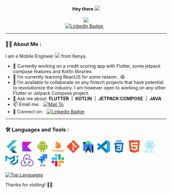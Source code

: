 <div id="header" align="center">
  <h4>
    Hey there <img src="https://media.giphy.com/media/hvRJCLFzcasrR4ia7z/giphy.gif" width="20px"/>
  </h4>
  
  <img src="https://media.giphy.com/media/EOmYN5kVP3W2Lyn6dx/giphy.gif" width="150"/>

  <div id="badges">
    <a href="https://www.linkedin.com/in/john-kabura-42030713b">
      <img src="https://img.shields.io/badge/LinkedIn-blue?style=flat&logo=linkedin&logoColor=white" alt="LinkedIn Badge"/>
    </a>
    &nbsp;
    <img src="https://komarev.com/ghpvc/?username=mainajonny&style=flat&color=green" alt=""/>
  </div>  
</div>

---

### :man_technologist: About Me :

I am a Mobile Engineer <img src="https://media.giphy.com/media/WUlplcMpOCEmTGBtBW/giphy.gif" width="30"> from Kenya.

- 🔭 Currently working on a credit scoring app with Flutter, some jetpack compose features and Kotlin libraries  
- 🌱 I’m currently learning ReactJS for some reason.. 😄
- 👯 I’m available to collaborate on any fintech projects that have potential to revolutionize the industry. I am however open to working on any other Flutter or Jetpack Compose project.
- 💬 Ask me about:  <b>FLUTTER</b>&nbsp;&nbsp;|&nbsp;&nbsp;<b>KOTLIN</b>&nbsp;&nbsp;|&nbsp;&nbsp;<b>JETPACK COMPOSE</b>&nbsp;&nbsp;|&nbsp;&nbsp;<b>JAVA</b>
- 📫 Email me: &nbsp; [![Mail To](https://img.shields.io/badge/johnkabura263@gmail.com-red?style=flat&logo=gmail&logoColor=white)](mailto:johnkabura263@gmail.com)
- 🤝 Connect on: &nbsp; [![Linkedin Badge](https://img.shields.io/badge/-john%20kabura-blue?style=flat&logo=Linkedin&logoColor=white)](https://www.linkedin.com/in/john-kabura-42030713b)

---

### :hammer_and_wrench: Languages and Tools :

<div>
  <img src="https://github.com/devicons/devicon/blob/master/icons/flutter/flutter-original.svg" title="Flutter" alt="Flutter" width="40" height="40"/>&nbsp;
  <img src="https://github.com/devicons/devicon/blob/master/icons/kotlin/kotlin-original.svg" title="Kotlin" alt="Kotlin" width="40" height="40"/>&nbsp;
  <img src="https://github.com/devicons/devicon/blob/master/icons/android/android-original.svg" title="Android" alt="Android" width="40" height="40"/>&nbsp;
  <img src="https://github.com/devicons/devicon/blob/master/icons/firebase/firebase-plain-wordmark.svg" title="Firebase" alt="Firebase" width="40" height="40"/>&nbsp;
  <img src="https://github.com/devicons/devicon/blob/master/icons/git/git-original.svg" title="Git" **alt="Git" width="40" height="40"/>&nbsp;
  <img src="https://github.com/devicons/devicon/blob/master/icons/androidstudio/androidstudio-original.svg" title="AndroidStudio"  alt="AndroidStudio" width="40" height="40"/>&nbsp;
  <img src="https://github.com/devicons/devicon/blob/master/icons/vscode/vscode-original.svg" title="VScode"  alt="VScode" width="40" height="40"/>&nbsp;  
  <img src="https://github.com/devicons/devicon/blob/master/icons/css3/css3-plain-wordmark.svg"  title="CSS3" alt="CSS" width="40" height="40"/>&nbsp;
  <img src="https://github.com/devicons/devicon/blob/master/icons/html5/html5-original.svg" title="HTML5" alt="HTML" width="40" height="40"/>&nbsp; 
  <img src="https://github.com/devicons/devicon/blob/master/icons/react/react-original-wordmark.svg" title="React" alt="React" width="40" height="40"/>&nbsp;
  <img src="https://github.com/devicons/devicon/blob/master/icons/materialui/materialui-original.svg" title="Material UI" alt="Material UI" width="40" height="40"/>&nbsp;
  <img src="https://github.com/devicons/devicon/blob/master/icons/redux/redux-original.svg" title="Redux" alt="Redux " width="40" height="40"/>&nbsp;
  <img src="https://github.com/devicons/devicon/blob/master/icons/jira/jira-original-wordmark.svg" title="Jira"  alt="Jira" width="40" height="40"/>&nbsp;
  <img src="https://github.com/devicons/devicon/blob/master/icons/slack/slack-original.svg" title="Slack"  alt="Slack" width="40" height="40"/>
</div>

[![Top Languages](https://github-readme-stats.vercel.app/api/top-langs/?username=mainajonny&size_weight=0.5&count_weight=0.5&layout=compact&theme=vision-friendly-dark)]()

Thanks for visiting!
💪🔥
